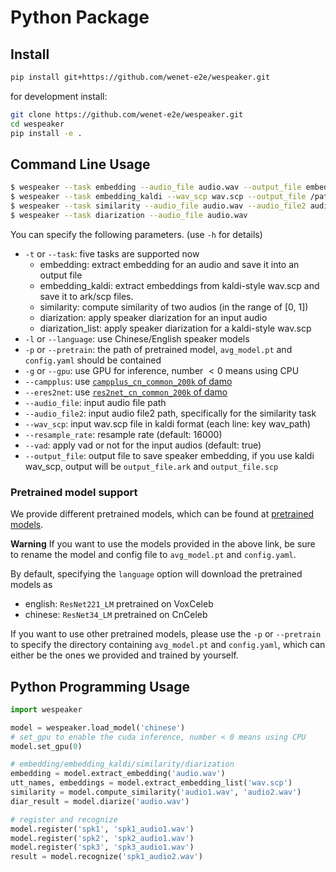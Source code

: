 # Python Package

## Install

``` sh
pip install git+https://github.com/wenet-e2e/wespeaker.git
```

for development install:

``` sh
git clone https://github.com/wenet-e2e/wespeaker.git
cd wespeaker
pip install -e .
```

## Command Line Usage

``` sh
$ wespeaker --task embedding --audio_file audio.wav --output_file embedding.txt
$ wespeaker --task embedding_kaldi --wav_scp wav.scp --output_file /path/to/embedding
$ wespeaker --task similarity --audio_file audio.wav --audio_file2 audio2.wav
$ wespeaker --task diarization --audio_file audio.wav
```

You can specify the following parameters. (use `-h` for details)

* `-t` or `--task`: five tasks are supported now
    - embedding: extract embedding for an audio and save it into an output file
    - embedding_kaldi: extract embeddings from kaldi-style wav.scp and save it to ark/scp files.
    - similarity: compute similarity of two audios (in the range of [0, 1])
    - diarization: apply speaker diarization for an input audio
    - diarization_list: apply speaker diarization for a kaldi-style wav.scp
* `-l` or `--language`: use Chinese/English speaker models
* `-p` or `--pretrain`: the path of pretrained model, `avg_model.pt` and `config.yaml` should be contained
* `-g` or `--gpu`: use GPU for inference, number $< 0$ means using CPU
* `--campplus`:
  use [`campplus_cn_common_200k` of damo](https://www.modelscope.cn/models/iic/speech_campplus_sv_zh-cn_16k-common/summary)
* `--eres2net`:
  use [`res2net_cn_common_200k` of damo](https://www.modelscope.cn/models/iic/speech_eres2net_sv_zh-cn_16k-common/summary)
* `--audio_file`: input audio file path
* `--audio_file2`: input audio file2 path, specifically for the similarity task
* `--wav_scp`: input wav.scp file in kaldi format (each line: key wav_path)
* `--resample_rate`: resample rate (default: 16000)
* `--vad`: apply vad or not for the input audios (default: true)
* `--output_file`: output file to save speaker embedding, if you use kaldi wav_scp, output will be `output_file.ark`
                   and `output_file.scp`

### Pretrained model support

We provide different pretrained models, which can be found
at [pretrained models](https://github.com/wenet-e2e/wespeaker/blob/master/docs/pretrained.md).

**Warning** If you want to use the models provided in the above link, be sure to rename the model and config file
to `avg_model.pt` and `config.yaml`.

By default, specifying the `language` option will download the pretrained models as

* english: `ResNet221_LM` pretrained on VoxCeleb
* chinese: `ResNet34_LM` pretrained on CnCeleb

If you want to use other pretrained models, please use the `-p` or `--pretrain` to specify the directory
containing `avg_model.pt` and `config.yaml`,
which can either be the ones we provided and trained by yourself.

## Python Programming Usage

``` python
import wespeaker

model = wespeaker.load_model('chinese')
# set_gpu to enable the cuda inference, number < 0 means using CPU
model.set_gpu(0)

# embedding/embedding_kaldi/similarity/diarization
embedding = model.extract_embedding('audio.wav')
utt_names, embeddings = model.extract_embedding_list('wav.scp')
similarity = model.compute_similarity('audio1.wav', 'audio2.wav')
diar_result = model.diarize('audio.wav')

# register and recognize
model.register('spk1', 'spk1_audio1.wav')
model.register('spk2', 'spk2_audio1.wav')
model.register('spk3', 'spk3_audio1.wav')
result = model.recognize('spk1_audio2.wav')
```

